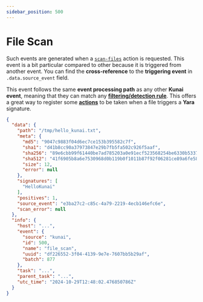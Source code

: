 ```yaml
---
sidebar_position: 500
---
```


# File Scan

Such events are generated when a [`scan-files`](../advanced/rule_configuration.md#example-scan-files) action is requested. This event is a bit particular compared to other because it is triggered from another event. You can find the **cross-reference** to the **triggering event** in `.data.source_event` field.

This event follows the same **event processing path** as any other **Kunai event**, meaning that they can match any [**filtering/detection rule**](../advanced/rule_configuration). This offers a great way to register some [**actions**](../advanced/rule_configuration.md#taking-actions-on-events) to be taken when a file triggers a **Yara** signature.

```json
{
  "data": {
    "path": "/tmp/hello_kunai.txt",
    "meta": {
      "md5": "9047c9883f04d6ec7ce153b395582c7f",
      "sha1": "d41b8cc90a37973847e29b7fb5fa502c926f5aaf",
      "sha256": "89e6cbb99f61440be7ad785203a0e91ecf523568254be6330b533700d917eb45",
      "sha512": "41f6905b8a6e7530968d0b119b0f1011b87f92f06281ce89a6fe581a86d8ba66b4d51958d86727733ef2330ee3e4ddd95cc3fd832a7602aa29e48d1646013ef9",
      "size": 12,
      "error": null
    },
    "signatures": [
      "HelloKunai"
    ],
    "positives": 1,
    "source_event": "e3ba27c2-c85c-4a79-2219-4ecb146efc6e",
    "scan_error": null
  },
  "info": {
    "host": "...",
    "event": {
      "source": "kunai",
      "id": 500,
      "name": "file_scan",
      "uuid": "df226552-3f04-4139-9e7e-7607bb5b29af",
      "batch": 877
    },
    "task": "...",
    "parent_task": "...",
    "utc_time": "2024-10-29T12:48:02.476850786Z"
  }
}
```
